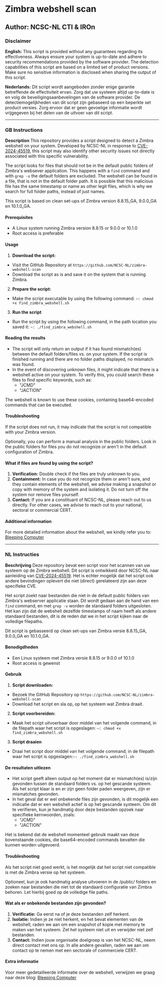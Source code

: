 # Zimbra webshell scan
## Author: NCSC-NL CTI & IROn

### Disclaimer
**English:** This script is provided without any guarantees regarding its effectiveness. Always ensure your system is up-to-date and adhere to security recommendations provided by the software provider. The detection capabilities of this script are based on a limited set of product versions. Make sure no sensitive information is disclosed when sharing the output of this script.

**Nederlands:** Dit script wordt aangeboden zonder enige garantie betreffende de effectiviteit ervan. Zorg dat uw systeem altijd up-to-date is en volg de beveiligingsaanbevelingen van de software provider. De detectiemogelijkheden van dit script zijn gebaseerd op een beperkte set product versies. Zorg ervoor dat er geen gevoelige informatie wordt vrijgegeven bij het delen van de uitvoer van dit script.

---
### GB Instructions

**Description**
This repository provides a script designed to detect a Zimbra webshell on your system. Developed by NCSC-NL in response to [CVE-2024-45519](https://nvd.nist.gov/vuln/detail/CVE-2024-45519), this script may also identify other security issues not directly associated with this specific vulnerability.

The script looks for files that should not be in the default public folders of Zimbra's websever application. This happens with a ```find``` command and with ```grep -v``` the default folders are excluded. The webshell can be found in a file, that is not in the default folder path. It is possible that this malicious file has the same timestamp or name as other legit files, which is why we search for full folder paths, instead of just names. 

This script is based on clean set-ups of Zimbra version 8.8.15_GA, 9.0.0_GA en 10.1.0_GA.

#### Prerequisites
- A Linux system running Zimbra version 8.8.15 or 9.0.0 or 10.1.0
- Root access is preferable

#### Usage
1. **Download the script:**
- Visit the GitHub Repository at `https://github.com/NCSC-NL/zimbra-webshell-scan`
- Download the script as is and save it on the system that is running Zimbra.

2. **Prepare the script:** 
- Make the script executable by using the following command: ```~: chmod +x find_zimbra_webshell.sh```

3. **Run the script**
- Run the script by using the following command, in the path location you saved it: ```~: ./find_zimbra_webshell.sh```

#### Reading the results
- The script will only return an output if it has found mismatch(es) between the default folders/files vs. on your system. If the script is finished running and there are no folder paths displayed, no mismatch was found.
- In the event of discovering unknown files, it might indicate that there is a webshell active on your system. To verify this, you could search these files to find specific keywords, such as:
	* "JCMD"
	* "JACTION"

The webshell is known to use these cookies, containing base64-encoded commands that can be executed.

#### Troubleshooting
If the script does not run, it may indicate that the script is not compatible with your Zimbra version. 

Optionally, you can perform a manual analysis in the public folders. 
Look in the public folders for files you do not recognize or aren't in the default configuration of Zimbra.

#### What if files are found by using the script?
1. **Verification:**
Double check if the files are truly unknown to you. 
2. **Containment:**
In case you do not recognize them or aren't sure, and they contain elements of the webshell, we advise making a snapshot or copy with memory of the system and isolating it. Do not turn off the system nor remove files yourself.
3. **Contact:**
If you are a constituant of NCSC-NL, please reach out to us directly. For other cases, we advise to reach out to your national, sectoral or commercial CERT.

#### Additional information
For more detailed information about the webshell, we kindly refer you to:
[Bleeping Computer](https://www.bleepingcomputer.com/news/security/critical-zimbra-rce-flaw-exploited-to-backdoor-servers-using-emails/)

---

### NL Instructies

**Beschrijving**
Deze repository bevat een script voor het scannen van uw systeem op de Zimbra webshell. Dit script is ontwikkeld door NCSC-NL naar aanleiding van [CVE-2024-45519](https://nvd.nist.gov/vuln/detail/CVE-2024-45519). Het is echter mogelijk dat het script ook andere bevindingen oplevert die niet (direct) gerelateerd zijn aan deze specifieke CVE.

Het script zoekt naar bestanden die niet in de default public folders van Zimbra's webserver applicatie staan. Dit wordt gedaan aan de hand van een ```find``` command, en met ```grep -v``` worden de standaard folders uitgesloten. Het kan zijn dat de webshell dezelfde timestamps of naam heeft als andere standaard bestanden, dit is de reden dat we in het script kijken naar de volledige filepaths. 

Dit script is gebasseerd op clean set-ups van Zimbra versie 8.8.15_GA, 9.0.0_GA en 10.1.0_GA.  

#### Benodigdheden
- Een Linux systeem met Zimbra versie 8.8.15 or 9.0.0 of 10.1.0
- Root access is gewenst

#### Gebruik
1. **Script downloaden:**
- Bezoek the GitHub Repository op `https://github.com/NCSC-NL/zimbra-webshell-scan`
- Download het script en sla op, op het systeem wat Zimbra draait.

2. **Script voorbereiden:** 
- Maak het script uitvoerbaar door middel van het volgende command, in de filepath waar het script is opgeslagen: ```~: chmod +x find_zimbra_webshell.sh```

3. **Script draaien**
- Draai het script door middel van het volgende command, in de filepath waar het script is opgeslagen:```~: ./find_zimbra_webshell.sh```

#### De resultaten uitlezen
- Het script geeft alleen output op het moment dat er mismatch(es) is/zijn gevonden tussen de standaard folders vs. op het gescande systeem. Als het script klaar is en er zijn geen folder paden weergeven, zijn er mismatches gevonden.
- In het geval dat er wel onbekende files zijn gevonden, is dit mogelijk een indicatie dat er een webshell actief is op het gescande systeem. Om dit te verifieren, kun je handmatig door deze bestanden opzoek naar specifieke kernwoorden, zoals: 
	* "JCMD"
	* "JACTION" 

Het is bekend dat de webshell momenteel gebruik maakt van deze bovenstaande cookies, die base64-encoded commands bevatten die kunnen worden uitgevoerd. 

#### Troubleshooting
Als het script niet goed werkt, is het mogelijk dat het script niet compatible is met de Zimbra versie op het systeem.

Optioneel, kun je ook handmatig analyse uitvoeren in de /public/ folders en zoeken naar bestanden die niet tot de standaard configuratie van Zimbra behoren. Let hierbij goed op de volledige file paths. 

#### Wat als er onbekende bestanden zijn gevonden?
1. **Verificatie:**
Ga eerst na of je deze bestanden zelf herkent.
2. **Isolatie:**
Indien je ze niet herkent, en het bevat elementen van de webshell, raden we aan om een snapshot of kopie met memory te maken van het systeem. Zet het systeem niet uit en verwijder niet zelf bestanden. 
3. **Contact:**
Indien jouw organisatie doelgroep is van het NCSC-NL, neem direct contact met ons op. In alle andere gevallen, raden we aan om contact op te nemen met een sectorale of commerciele CERT.

#### Extra informatie
Voor meer gedetailleerde informatie over de webshell, verwijzen we graag naar deze blog: 
[Bleeping Computer](https://www.bleepingcomputer.com/news/security/critical-zimbra-rce-flaw-exploited-to-backdoor-servers-using-emails/)

